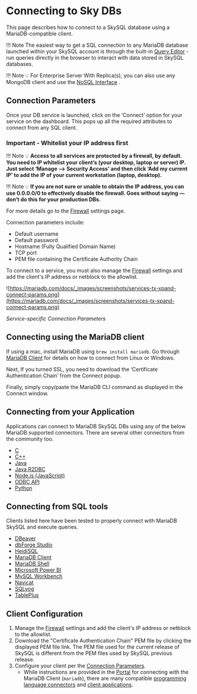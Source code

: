 # Connecting to Sky DBs

This page describes how to connect to a SkySQL database using a MariaDB-compatible client.

!!! Note
    The easiest way to get a SQL connection to any MariaDB database launched within your SkySQL account is through the built-in [Query Editor](https://mariadb.com/docs/skysql-dbaas/connect/nr-query-editor/) -  run queries directly in the browser to interact with data stored in SkySQL databases.


!!! Note
    💡 For Enterprise Server With Replica(s), you can also use any MongoDB client and use the [NoSQL Interface](https://mariadb.com/docs/skysql-dbaas/connect/nr-nosql-interface/) .


## Connection Parameters

Once your DB service is launched, click on the ‘Connect’ option for your service on the dashboard. This pops up all the required attributes to connect from any SQL client. 

### **Important - Whitelist your IP address first**

!!! Note
    💡 **Access to all services are protected by a firewall, by default. You need to IP whitelist your client’s (your desktop, laptop or server) IP. Just select ‘Manage —> Security Access’ and then click ‘Add my current IP’ to add the IP of your current workstation (laptop, desktop).**

!!! Note
    💡 **If you are not sure or unable to obtain the IP address, you can use 0.0.0.0/0 to effectively disable the firewall. Goes without saying — don’t do this for your production DBs.**


For more details go to the [Firewall](https://mariadb.com/docs/skysql-dbaas/security/nr-firewall/) settings page. 

Connection parameters include:

- Default username
- Default password
- Hostname (Fully Qualified Domain Name)
- TCP port
- PEM file containing the Certificate Authority Chain

To connect to a service, you must also manage the [Firewall](https://mariadb.com/docs/skysql-dbaas/security/nr-firewall/) settings and add the client's IP address or netblock to the allowlist.

![https://mariadb.com/docs/_images/screenshots/services-tx-xpand-connect-params.png](https://mariadb.com/docs/_images/screenshots/services-tx-xpand-connect-params.png)

*Service-specific Connection Parameters*



## Connecting using the MariaDB client

If using a mac, install MariaDB using `brew install mariadb`.  Go through [MariaDB Client](https://mariadb.com/docs/skysql-previous-release/connect/clients/mariadb-client/) for details on how to connect from Linux or Windows. 

Next, If you turned SSL, you need to download the ‘Certificate Authentication Chain’ from the Connect popup. 

Finally, simply copy/paste the MariaDB CLI command as displayed in the Connect window. 

## Connecting from your Application

Applications can connect to MariaDB SkySQL DBs using any of the below MariaDB supported connectors. There are several other connectors from the community too. 

- [C](Connect%20from%20%E2%80%98C%E2%80%99%20App%20b31c2f5880a74e198c61a60e74076cec.md)
- [C++](Connect%20from%20%E2%80%98C++%E2%80%99%20App%20697a64cebee24fcf996e21450f1c32f0.md)
- [Java](Connect%20from%20Java%20App%2017bf88ae787b44a0bccb8d5eaac5f8ef.md)
- [Java R2DBC](Connect%20using%20Connector%20R2DBC%206f657edcac0849cb8ab4be6649ca71bd.md)
- [Node.js (JavaScript)](Connect%20from%20Node%20js%20App%20b63d489b6fbd426ab40d7f7f3be9025a.md)
- [ODBC API](https://mariadb.com/docs/skysql-previous-release/connect/programming-languages/odbc-api/)
- [Python](https://mariadb.com/docs/skysql-previous-release/connect/programming-languages/python/)

## Connecting from SQL tools

Clients listed here have been tested to properly connect with MariaDB SkySQL and execute queries.

- [DBeaver](https://mariadb.com/docs/skysql-previous-release/connect/clients/dbeaver/)
- [dbForge Studio](https://mariadb.com/docs/skysql-previous-release/connect/clients/dbforge-studio/)
- [HeidiSQL](https://mariadb.com/docs/skysql-previous-release/connect/clients/heidisql/)
- [MariaDB Client](https://mariadb.com/docs/skysql-previous-release/connect/clients/mariadb-client/)
- [MariaDB Shell](https://mariadb.com/docs/skysql-previous-release/connect/clients/mariadb-shell/)
- [Microsoft Power BI](https://mariadb.com/docs/skysql-previous-release/connect/business-intelligence/)
- [MySQL Workbench](https://mariadb.com/docs/skysql-previous-release/connect/clients/mysql-workbench/)
- [Navicat](https://mariadb.com/docs/skysql-previous-release/connect/clients/navicat/)
- [SQLyog](https://mariadb.com/docs/skysql-previous-release/connect/clients/sqlyog/)
- [TablePlus](https://mariadb.com/docs/skysql-previous-release/connect/clients/tableplus/)

## Client Configuration

1. Manage the [Firewall](https://mariadb.com/docs/skysql-dbaas/security/nr-firewall/) settings and add the client's IP address or netblock to the allowlist.
2. Download the "Certificate Authentication Chain" PEM file by clicking the displayed PEM file link. The PEM file used for the current release of SkySQL is different from the PEM files used by SkySQL previous release.
3. Configure your client per the [Connection Parameters](https://mariadb.com/docs/skysql-dbaas/connect/nr-client-connections/#Connection_Parameters).
    - While instructions are provided in the [Portal](https://mariadb.com/docs/skysql-dbaas/working/nr-portal/) for connecting with the MariaDB Client (`mariadb`), there are many compatible [programming language connectors](https://mariadb.com/docs/skysql-dbaas/connect/nr-client-connections/#Supported_Connectors) and [client applications](https://mariadb.com/docs/skysql-dbaas/connect/nr-client-connections/#Supported_Clients).

